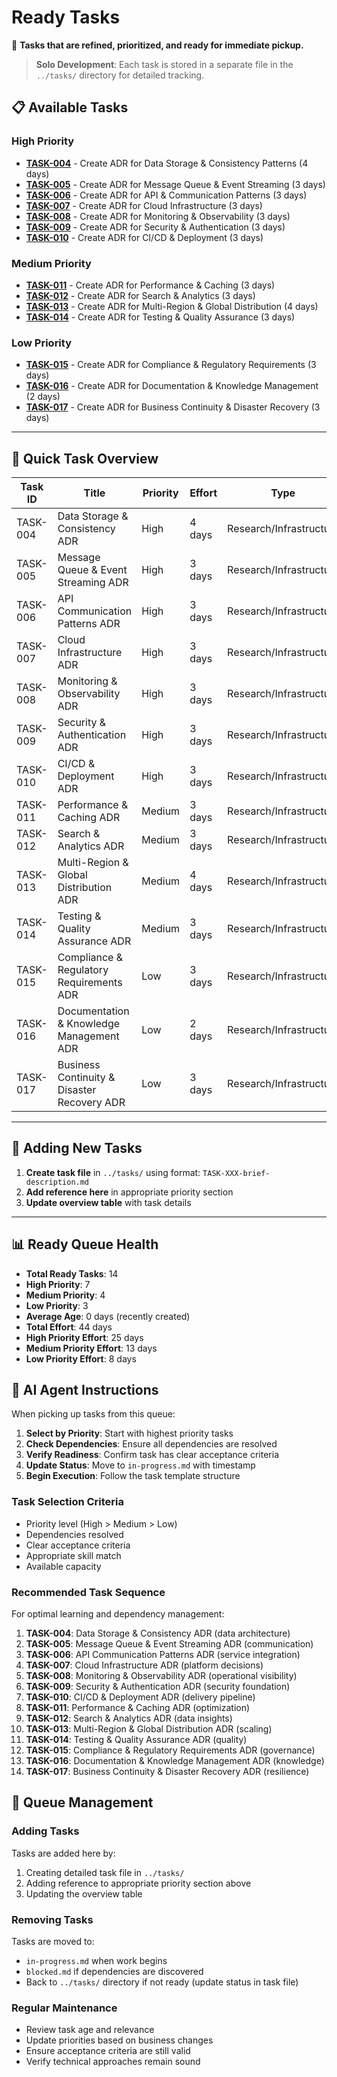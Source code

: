 # Ready Tasks

🎯 **Tasks that are refined, prioritized, and ready for immediate pickup.**

> **Solo Development**: Each task is stored in a separate file in the `../tasks/` directory for detailed tracking.

## 📋 Available Tasks

### High Priority
- **[TASK-004](../tasks/TASK-004-data-storage-consistency-adr.md)** - Create ADR for Data Storage & Consistency Patterns (4 days)
- **[TASK-005](../tasks/TASK-005-message-queue-event-streaming-adr.md)** - Create ADR for Message Queue & Event Streaming (3 days)
- **[TASK-006](../tasks/TASK-006-api-communication-patterns-adr.md)** - Create ADR for API & Communication Patterns (3 days)
- **[TASK-007](../tasks/TASK-007-cloud-infrastructure-adr.md)** - Create ADR for Cloud Infrastructure (3 days)
- **[TASK-008](../tasks/TASK-008-monitoring-observability-adr.md)** - Create ADR for Monitoring & Observability (3 days)
- **[TASK-009](../tasks/TASK-009-security-authentication-adr.md)** - Create ADR for Security & Authentication (3 days)
- **[TASK-010](../tasks/TASK-010-cicd-deployment-adr.md)** - Create ADR for CI/CD & Deployment (3 days)

### Medium Priority
- **[TASK-011](../tasks/TASK-011-performance-caching-adr.md)** - Create ADR for Performance & Caching (3 days)
- **[TASK-012](../tasks/TASK-012-search-analytics-adr.md)** - Create ADR for Search & Analytics (3 days)
- **[TASK-013](../tasks/TASK-013-multi-region-global-distribution-adr.md)** - Create ADR for Multi-Region & Global Distribution (4 days)
- **[TASK-014](../tasks/TASK-014-testing-quality-assurance-adr.md)** - Create ADR for Testing & Quality Assurance (3 days)

### Low Priority  
- **[TASK-015](../tasks/TASK-015-compliance-regulatory-requirements-adr.md)** - Create ADR for Compliance & Regulatory Requirements (3 days)
- **[TASK-016](../tasks/TASK-016-documentation-knowledge-management-adr.md)** - Create ADR for Documentation & Knowledge Management (2 days)
- **[TASK-017](../tasks/TASK-017-business-continuity-disaster-recovery-adr.md)** - Create ADR for Business Continuity & Disaster Recovery (3 days)

---

## 🎯 Quick Task Overview

| Task ID | Title | Priority | Effort | Type | Status |
|---------|-------|----------|--------|------|--------|
| TASK-004 | Data Storage & Consistency ADR | High | 4 days | Research/Infrastructure | Ready |
| TASK-005 | Message Queue & Event Streaming ADR | High | 3 days | Research/Infrastructure | Ready |
| TASK-006 | API Communication Patterns ADR | High | 3 days | Research/Infrastructure | Ready |
| TASK-007 | Cloud Infrastructure ADR | High | 3 days | Research/Infrastructure | Ready |
| TASK-008 | Monitoring & Observability ADR | High | 3 days | Research/Infrastructure | Ready |
| TASK-009 | Security & Authentication ADR | High | 3 days | Research/Infrastructure | Ready |
| TASK-010 | CI/CD & Deployment ADR | High | 3 days | Research/Infrastructure | Ready |
| TASK-011 | Performance & Caching ADR | Medium | 3 days | Research/Infrastructure | Ready |
| TASK-012 | Search & Analytics ADR | Medium | 3 days | Research/Infrastructure | Ready |
| TASK-013 | Multi-Region & Global Distribution ADR | Medium | 4 days | Research/Infrastructure | Ready |
| TASK-014 | Testing & Quality Assurance ADR | Medium | 3 days | Research/Infrastructure | Ready |
| TASK-015 | Compliance & Regulatory Requirements ADR | Low | 3 days | Research/Infrastructure | Ready |
| TASK-016 | Documentation & Knowledge Management ADR | Low | 2 days | Research/Infrastructure | Ready |
| TASK-017 | Business Continuity & Disaster Recovery ADR | Low | 3 days | Research/Infrastructure | Ready |

---

## 📝 Adding New Tasks

1. **Create task file** in `../tasks/` using format: `TASK-XXX-brief-description.md`
2. **Add reference here** in appropriate priority section
3. **Update overview table** with task details

---

## 📊 Ready Queue Health

- **Total Ready Tasks**: 14
- **High Priority**: 7
- **Medium Priority**: 4
- **Low Priority**: 3
- **Average Age**: 0 days (recently created)
- **Total Effort**: 44 days
- **High Priority Effort**: 25 days
- **Medium Priority Effort**: 13 days
- **Low Priority Effort**: 8 days

## 🤖 AI Agent Instructions

When picking up tasks from this queue:

1. **Select by Priority**: Start with highest priority tasks
2. **Check Dependencies**: Ensure all dependencies are resolved
3. **Verify Readiness**: Confirm task has clear acceptance criteria
4. **Update Status**: Move to `in-progress.md` with timestamp
5. **Begin Execution**: Follow the task template structure

### Task Selection Criteria
- Priority level (High > Medium > Low)
- Dependencies resolved
- Clear acceptance criteria
- Appropriate skill match
- Available capacity

### Recommended Task Sequence
For optimal learning and dependency management:
1. **TASK-004**: Data Storage & Consistency ADR (data architecture)
2. **TASK-005**: Message Queue & Event Streaming ADR (communication)
3. **TASK-006**: API Communication Patterns ADR (service integration)
4. **TASK-007**: Cloud Infrastructure ADR (platform decisions)
5. **TASK-008**: Monitoring & Observability ADR (operational visibility)
6. **TASK-009**: Security & Authentication ADR (security foundation)
7. **TASK-010**: CI/CD & Deployment ADR (delivery pipeline)
8. **TASK-011**: Performance & Caching ADR (optimization)
9. **TASK-012**: Search & Analytics ADR (data insights)
10. **TASK-013**: Multi-Region & Global Distribution ADR (scaling)
11. **TASK-014**: Testing & Quality Assurance ADR (quality)
12. **TASK-015**: Compliance & Regulatory Requirements ADR (governance)
13. **TASK-016**: Documentation & Knowledge Management ADR (knowledge)
14. **TASK-017**: Business Continuity & Disaster Recovery ADR (resilience)

## 🔄 Queue Management

### Adding Tasks
Tasks are added here by:
1. Creating detailed task file in `../tasks/`
2. Adding reference to appropriate priority section above
3. Updating the overview table

### Removing Tasks
Tasks are moved to:
- `in-progress.md` when work begins
- `blocked.md` if dependencies are discovered
- Back to `../tasks/` directory if not ready (update status in task file)

### Regular Maintenance
- Review task age and relevance
- Update priorities based on business changes
- Ensure acceptance criteria are still valid
- Verify technical approaches remain sound
